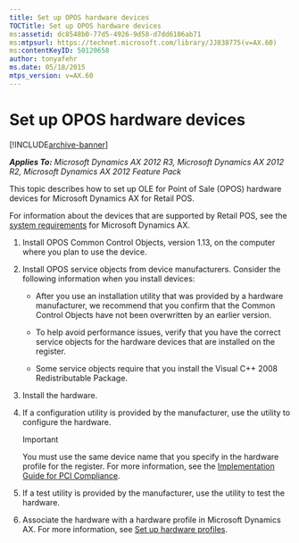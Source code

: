 ```yaml
---
title: Set up OPOS hardware devices
TOCTitle: Set up OPOS hardware devices
ms:assetid: dc8548b0-77d5-4926-9d58-d7dd6106ab71
ms:mtpsurl: https://technet.microsoft.com/library/JJ838775(v=AX.60)
ms:contentKeyID: 50120658
author: tonyafehr
ms.date: 05/18/2015
mtps_version: v=AX.60
---
```


# Set up OPOS hardware devices 


[!INCLUDE[archive-banner](includes/archive-banner.md)]


_**Applies To:** Microsoft Dynamics AX 2012 R3, Microsoft Dynamics AX 2012 R2, Microsoft Dynamics AX 2012 Feature Pack_

This topic describes how to set up OLE for Point of Sale (OPOS) hardware devices for Microsoft Dynamics AX for Retail POS.

For information about the devices that are supported by Retail POS, see the [system requirements](https://go.microsoft.com/fwlink/?linkid=165377) for Microsoft Dynamics AX.

1.  Install OPOS Common Control Objects, version 1.13, on the computer where you plan to use the device.

2.  Install OPOS service objects from device manufacturers. Consider the following information when you install devices:
    
      - After you use an installation utility that was provided by a hardware manufacturer, we recommend that you confirm that the Common Control Objects have not been overwritten by an earlier version.
    
      - To help avoid performance issues, verify that you have the correct service objects for the hardware devices that are installed on the register.
    
      - Some service objects require that you install the Visual C++ 2008 Redistributable Package.

3.  Install the hardware.

4.  If a configuration utility is provided by the manufacturer, use the utility to configure the hardware.
    

    > [!IMPORTANT]
    > <P>You must use the same device name that you specify in the hardware profile for the register. For more information, see the <A href="https://go.microsoft.com/fwlink/?linkid=237283">Implementation Guide for PCI Compliance</A>.</P>



5.  If a test utility is provided by the manufacturer, use the utility to test the hardware.

6.  Associate the hardware with a hardware profile in Microsoft Dynamics AX. For more information, see [Set up hardware profiles](set-up-hardware-profiles.md).

  


